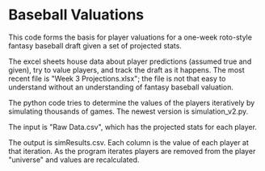 # Baseball Valuations

This code forms the basis for player valuations for a one-week roto-style fantasy baseball draft given a set of projected stats.

The excel sheets house data about player predictions (assumed true and given), try to value players, and track the draft as it happens. The most recent file is "Week 3 Projections.xlsx"; the file is not that easy to understand without an understanding of fantasy baseball valuation.

The python code tries to determine the values of the players iteratively by simulating thousands of games. The newest version is simulation_v2.py.

The input is "Raw Data.csv", which has the projected stats for each player.

The output is simResults.csv. Each column is the value of each player at that iteration. As the program iterates players are removed from the player "universe" and values are recalculated.
